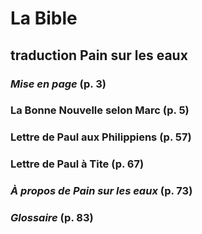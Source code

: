 # La Bible
## traduction Pain sur les eaux
### *Mise en page* (p. 3)
### La Bonne Nouvelle selon Marc (p. 5)
### Lettre de Paul aux Philippiens (p. 57)
### Lettre de Paul à Tite (p. 67)
### *À propos de Pain sur les eaux* (p. 73)
### *Glossaire* (p. 83)
